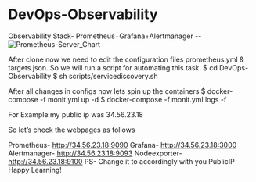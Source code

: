 # DevOps-Observability


Observability Stack- Prometheus+Grafana+Alertmanager
--![Prometheus-Server_Chart](https://github.com/Allu-Philip/DevOps-Observability/assets/33429916/8287cec1-aa63-4896-9336-83059683c9f5)

After clone now we need to edit the configuration files prometheus.yml & targets.json. So we will run a script for automating this task.
$ cd  DevOps-Observability
$ sh scripts/servicediscovery.sh

After all changes in configs now lets spin up the containers
$ docker-compose -f monit.yml up -d
$ docker-compose -f monit.yml logs -f

For Example my public ip was 34.56.23.18

So let’s check the webpages as follows

Prometheus- http://34.56.23.18:9090
Grafana- http://34.56.23.18:3000
Alertmanager- http://34.56.23.18:9093
Nodeexporter-http://34.56.23.18:9100
PS- Change it to accordingly with you PublicIP
Happy Learning!







